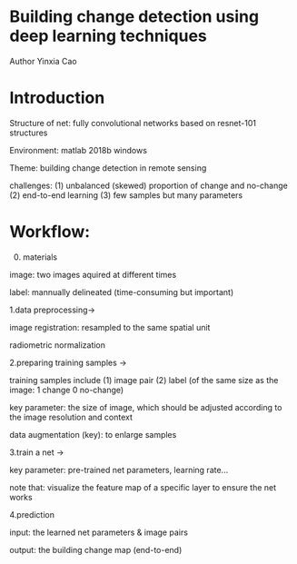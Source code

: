 # Building change detection using deep learning techniques
Author Yinxia Cao

# Introduction

Structure of net: fully convolutional networks based on resnet-101 structures

Environment: matlab 2018b  windows

Theme: building change detection in remote sensing 

challenges: (1) unbalanced (skewed) proportion of change and no-change   (2) end-to-end learning  (3) few samples but many parameters

# Workflow: 

0. materials

image: two images aquired at different times

label: mannually delineated (time-consuming but important)


1.data preprocessing->

  image registration: resampled to the same spatial unit

  radiometric normalization


2.preparing training samples -> 

  training samples include (1) image pair (2) label (of the same size as the image: 1 change 0 no-change)
  
  key parameter: the size of image, which should be adjusted according to the image resolution and context
  
  data augmentation (key): to enlarge samples

3.train a net -> 

  key parameter: pre-trained net parameters, learning rate...
  
  note that: visualize the feature map of a specific layer to ensure the net works 
  
4.prediction

  input: the learned net parameters & image pairs
  
  output: the building change map (end-to-end)

